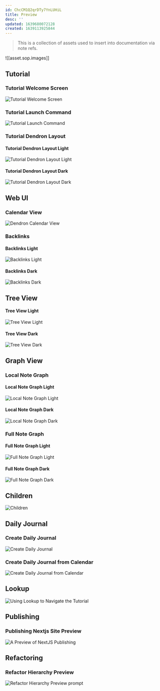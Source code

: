```yaml
---
id: ChcCM1Q2qrDTy7YnLUHiL
title: Preview
desc: ''
updated: 1639680072128
created: 1639113925844
---
```


> This is a collection of assets used to insert into documentation via note refs.

![[asset.sop.images]]

## Tutorial

### Tutorial Welcome Screen

![Tutorial Welcome Screen](https://org-dendron-public-assets.s3.amazonaws.com/images/tutorial-welcome-screen-2.png)

### Tutorial Launch Command

![Tutorial Launch Command](https://org-dendron-public-assets.s3.amazonaws.com/images/tutorial-launch-tutorial-cmd-2.gif)

### Tutorial Dendron Layout

#### Tutorial Dendron Layout Light

![Tutorial Dendron Layout Light](https://org-dendron-public-assets.s3.amazonaws.com/images/tutorial-layout-2.png)

#### Tutorial Dendron Layout Dark

![Tutorial Dendron Layout Dark](https://org-dendron-public-assets.s3.amazonaws.com/images/tutorial-layout-2-dark.png)

## Web UI

### Calendar View

![Dendron Calendar View](https://org-dendron-public-assets.s3.amazonaws.com/images/calendar-view.png)

### Backlinks

#### Backlinks Light

![Backlinks Light](https://org-dendron-public-assets.s3.amazonaws.com/images/tutorial-backlinks.png)

#### Backlinks Dark

![Backlinks Dark](https://org-dendron-public-assets.s3.amazonaws.com/images/tutorial-backlinks-dark.png)

## Tree View

#### Tree View Light

![Tree View Light](https://org-dendron-public-assets.s3.amazonaws.com/images/tutorial-tree-view.png)

#### Tree View Dark

![Tree View Dark](https://org-dendron-public-assets.s3.amazonaws.com/images/tutorial-tree-view-dark.png)

## Graph View

### Local Note Graph

#### Local Note Graph Light

![Local Note Graph Light](https://org-dendron-public-assets.s3.amazonaws.com/images/graph-view-local.png)

#### Local Note Graph Dark

![Local Note Graph Dark](https://org-dendron-public-assets.s3.amazonaws.com/images/graph-view-local-dark.png)

### Full Note Graph

#### Full Note Graph Light

![Full Note Graph Light](https://org-dendron-public-assets.s3.amazonaws.com/images/graph-view-full.png)

#### Full Note Graph Dark

![Full Note Graph Dark](https://org-dendron-public-assets.s3.amazonaws.com/images/graph-view-full-dark.png)

## Children

![Children](https://org-dendron-public-assets.s3.amazonaws.com/images/children.png)

## Daily Journal

### Create Daily Journal

![Create Daily Journal](https://org-dendron-public-assets.s3.amazonaws.com/images/create-daily-journal.gif)

### Create Daily Journal from Calendar

![Create Daily Journal from Calendar](https://org-dendron-public-assets.s3.amazonaws.com/images/create-daily-journal-calendar.gif)

## Lookup

![Using Lookup to Navigate the Tutorial](https://org-dendron-public-assets.s3.amazonaws.com/images/tutorial-lookup.gif)

## Publishing

### Publishing Nextjs Site Preview

![A Preview of NextJS Publishing](https://org-dendron-public-assets.s3.amazonaws.com/images/dendron-nextjs-published.gif)

## Refactoring

### Refactor Hierarchy Preview

![Refactor Hierarchy Preview prompt](https://org-dendron-public-assets.s3.amazonaws.com/images/refactor-hierarchy-preview-prompt.png)

##